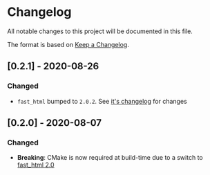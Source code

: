 # Changelog
All notable changes to this project will be documented in this file.

The format is based on [Keep a Changelog](https://keepachangelog.com/en/1.0.0/).

## [0.2.1] - 2020-08-26
### Changed
- `fast_html` bumped to `2.0.2`. See [it's changelog](https://hexdocs.pm/fast_html/changelog.html#2-0-2-2020-08-26) for changes

## [0.2.0] - 2020-08-07
### Changed
- **Breaking**: CMake is now required at build-time due to a switch to [fast_html 2.0](https://hexdocs.pm/fast_html/changelog.html#2-0-0-2020-08-01)
